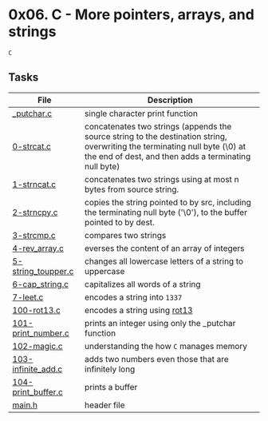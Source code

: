 # 0x06. C - More pointers, arrays, and strings
`C`

## Tasks

| File | Description |
|------|-------------|
[\_putchar.c](./_putchar.c) | single character print function
[0-strcat.c](./0-strcat.c) | concatenates two strings (appends the source string to the destination string, overwriting the terminating null byte (\0) at the end of dest, and then adds a terminating null byte)
[1-strncat.c](./1-strncat.c) | concatenates two strings using at most n bytes from source string.
[2-strncpy.c](./2-strncpy.c) | copies the string pointed to by src, including the terminating null byte ('\0'), to the buffer pointed to by dest.
[3-strcmp.c](./3-strcmp.c) | compares two strings
[4-rev_array.c](./4-rev_array.c) | everses the content of an array of integers
[5-string_toupper.c](./5-string_toupper.c) | changes all lowercase letters of a string to uppercase
[6-cap_string.c](./6-cap_string.c) | capitalizes all words of a string
[7-leet.c](./7-leet.c) | encodes a string into `1337`
[100-rot13.c](./100-rot13.c) | encodes a string using [rot13](https://en.wikipedia.org/wiki/ROT13)
[101-print_number.c](./101-print_number.c) | prints an integer using only the \_putchar function
[102-magic.c](./102-magic.c) | understanding the how `C` manages memory
[103-infinite_add.c](./103-infinite_add.c) | adds two numbers even those that are infinitely long
[104-print_buffer.c](./104-print_buffer.c) | prints a buffer
[main.h](./main.h) | header file
